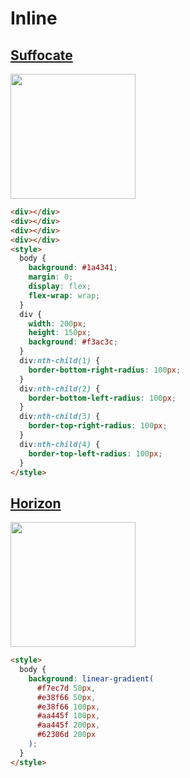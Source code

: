 # Inline

## [Suffocate](https://cssbattle.dev/play/29)

<img width="200px" src="https://cssbattle.dev/targets/29.png">

```html
<div></div>
<div></div>
<div></div>
<div></div>
<style>
  body {
    background: #1a4341;
    margin: 0;
    display: flex;
    flex-wrap: wrap;
  }
  div {
    width: 200px;
    height: 150px;
    background: #f3ac3c;
  }
  div:nth-child(1) {
    border-bottom-right-radius: 100px;
  }
  div:nth-child(2) {
    border-bottom-left-radius: 100px;
  }
  div:nth-child(3) {
    border-top-right-radius: 100px;
  }
  div:nth-child(4) {
    border-top-left-radius: 100px;
  }
</style>
```

## [Horizon](https://cssbattle.dev/play/30)

<img width="200px" src="https://cssbattle.dev/targets/30.png">

```html
<style>
  body {
    background: linear-gradient(
      #f7ec7d 50px,
      #e38f66 50px,
      #e38f66 100px,
      #aa445f 100px,
      #aa445f 200px,
      #62306d 200px
    );
  }
</style>
```
